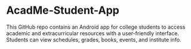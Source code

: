 # AcadMe-Student-App
This GitHub repo contains an Android app for college students to access academic and extracurricular resources with a user-friendly interface. Students can view schedules, grades, books, events, and institute info.
